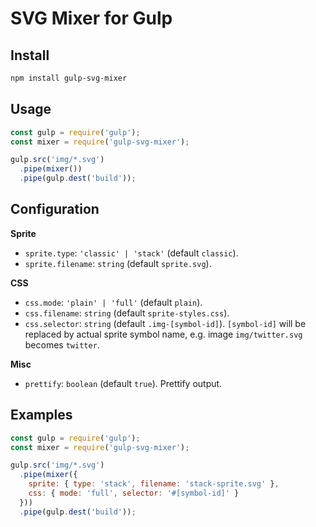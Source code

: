 # SVG Mixer for Gulp

## Install

```sh
npm install gulp-svg-mixer
```

## Usage

```js
const gulp = require('gulp');
const mixer = require('gulp-svg-mixer');

gulp.src('img/*.svg')
  .pipe(mixer())
  .pipe(gulp.dest('build'));
```

## Configuration

**Sprite**
- `sprite.type`: `'classic' | 'stack'` (default `classic`).
- `sprite.filename`: `string` (default `sprite.svg`).

**CSS**
- `css.mode`: `'plain' | 'full'` (default `plain`).
- `css.filename`: `string` (default `sprite-styles.css`).
- `css.selector`: `string` (default `.img-[symbol-id]`). `[symbol-id]` will be replaced
  by actual sprite symbol name, e.g. image `img/twitter.svg` becomes `twitter`.

**Misc**
- `prettify`: `boolean` (default `true`). Prettify output. 

## Examples

```js
const gulp = require('gulp');
const mixer = require('gulp-svg-mixer');

gulp.src('img/*.svg')
  .pipe(mixer({
    sprite: { type: 'stack', filename: 'stack-sprite.svg' },
    css: { mode: 'full', selector: '#[symbol-id]' }
  }))
  .pipe(gulp.dest('build'));
```
